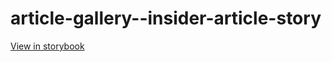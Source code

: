 # article-gallery--insider-article-story

[View in storybook](https://raw.githack.com/Independent-Digital-News-and-Media-Ltd/standard-pwamp-sb/PR-690-sb/index.html?path=/story/article-gallery--insider-article-story)